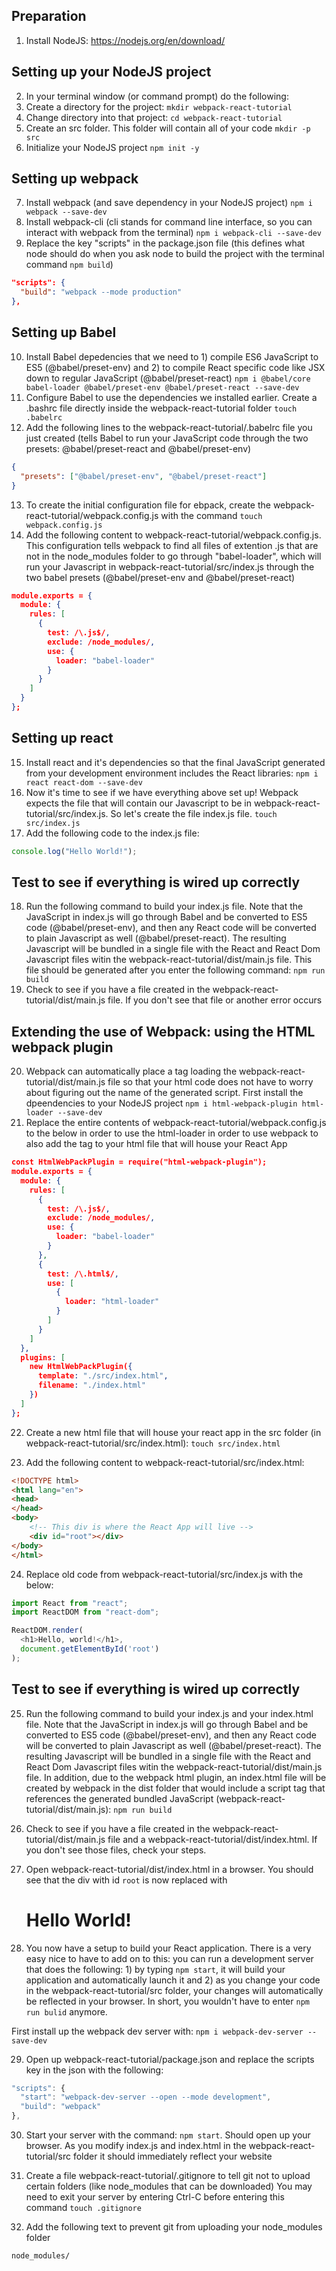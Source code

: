 ## Preparation
1. Install NodeJS: https://nodejs.org/en/download/

## Setting up your NodeJS project
2. In your terminal window (or command prompt) do the following:
3. Create a directory for the project:
   `mkdir webpack-react-tutorial`
4. Change directory into that project:
   `cd webpack-react-tutorial`
5. Create an src folder. This folder will contain all of your code
   `mkdir -p src`
6. Initialize your NodeJS project
   `npm init -y`


## Setting up webpack
7. Install webpack (and save dependency in your NodeJS project)
  `npm i webpack --save-dev`
8. Install webpack-cli (cli stands for command line interface, so you can interact with webpack from the terminal)
  `npm i webpack-cli --save-dev`
9. Replace the key "scripts" in the package.json file (this defines what node should do when you ask node to build the project with the terminal command `npm build`)
```json
"scripts": {
  "build": "webpack --mode production"
},
```

## Setting up Babel
10. Install Babel depedencies that we need to 1) compile ES6 JavaScript to ES5 (@babel/preset-env) and 2) to compile React specific code like JSX down to regular JavaScript (@babel/preset-react)
   `npm i @babel/core babel-loader @babel/preset-env @babel/preset-react --save-dev`
11. Configure Babel to use the dependencies we installed earlier. Create a .bashrc file directly inside the webpack-react-tutorial folder
   `touch .babelrc`
12. Add the following lines to the  webpack-react-tutorial/.babelrc file you just created (tells Babel to run your JavaScript code through the two presets: @babel/preset-react and @babel/preset-env)

```json
{
  "presets": ["@babel/preset-env", "@babel/preset-react"]
}
```
13. To create the initial configuration file for ebpack, create the  webpack-react-tutorial/webpack.config.js with the command
   `touch webpack.config.js`
14. Add the following content to webpack-react-tutorial/webpack.config.js. This configuration tells webpack to find all files of extention .js that are not in the node_modules folder to go through "babel-loader", which will run your Javascript in webpack-react-tutorial/src/index.js through the two babel presets (@babel/preset-env and @babel/preset-react)
```json
module.exports = {
  module: {
    rules: [
      {
        test: /\.js$/,
        exclude: /node_modules/,
        use: {
          loader: "babel-loader"
        }
      }
    ]
  }
};
```

## Setting up react
15. Install react and it's dependencies so that the final JavaScript generated from your development environment includes the React libraries:
   `npm i react react-dom --save-dev`
16. Now it's time to see if we have everything above set up! Webpack expects the file that will contain our Javascript to be in webpack-react-tutorial/src/index.js. So let's create the file index.js file.
   `touch src/index.js`
17. Add the following code to the index.js file:
```JavaScript
console.log("Hello World!");
```

## Test to see if everything is wired up correctly
18. Run the following command to build your index.js file. Note that the JavaScript in index.js will go through Babel and be converted to ES5 code (@babel/preset-env), and then any React code will be converted to plain Javascript as well (@babel/preset-react). The resulting Javascript will be bundled in a single file with the React and React Dom Javascript files witin the webpack-react-tutorial/dist/main.js file. This file should be generated after you enter the following command:
   `npm run build`
19. Check to see if you have a file created in the webpack-react-tutorial/dist/main.js file. If you don't see that file or another error occurs


## Extending the use of Webpack: using the HTML webpack plugin
20. Webpack can automatically place a <script></script> tag loading the webpack-react-tutorial/dist/main.js file so that your html code does not have to worry about figuring out the name of the generated script. First install the dpeendencies to your NodeJS project
   `npm i html-webpack-plugin html-loader --save-dev`
21. Replace the entire contents of webpack-react-tutorial/webpack.config.js to the below in order to use the html-loader in order to use webpack to also add the <script></script> tag to your html file that will house your React App

```json
const HtmlWebPackPlugin = require("html-webpack-plugin");
module.exports = {
  module: {
    rules: [
      {
        test: /\.js$/,
        exclude: /node_modules/,
        use: {
          loader: "babel-loader"
        }
      },
      {
        test: /\.html$/,
        use: [
          {
            loader: "html-loader"
          }
        ]
      }
    ]
  },
  plugins: [
    new HtmlWebPackPlugin({
      template: "./src/index.html",
      filename: "./index.html"
    })
  ]
};
```

22. Create a new html file that will house your react app in the src folder (in webpack-react-tutorial/src/index.html):
   `touch src/index.html`

23. Add the following content to webpack-react-tutorial/src/index.html:

```HTML
<!DOCTYPE html>
<html lang="en">
<head>
</head>
<body>
    <!-- This div is where the React App will live -->
    <div id="root"></div>
</body>
</html>
```

24. Replace old code from  webpack-react-tutorial/src/index.js with the below:

```JavaScript
import React from "react";
import ReactDOM from "react-dom";

ReactDOM.render(
  <h1>Hello, world!</h1>,
  document.getElementById('root')
);
```

## Test to see if everything is wired up correctly
25. Run the following command to build your index.js and your index.html file. Note that the JavaScript in index.js will go through Babel and be converted to ES5 code (@babel/preset-env), and then any React code will be converted to plain Javascript as well (@babel/preset-react). The resulting Javascript will be bundled in a single file with the React and React Dom Javascript files witin the webpack-react-tutorial/dist/main.js file. In addition, due to the webpack html plugin, an index.html file will be created by webpack in the dist folder that would include a script tag that references the generated bundled JavaScript (webpack-react-tutorial/dist/main.js):
   `npm run build`

26. Check to see if you have a file created in the webpack-react-tutorial/dist/main.js file and a webpack-react-tutorial/dist/index.html. If you don't see those files, check your steps.

27. Open webpack-react-tutorial/dist/index.html in a browser. You should see that the div with id `root` is now replaced with <h1>Hello World!</h1>

28. You now have a setup to build your React application. There is a very easy nice to have to add on to this: you can run a development server that does the following: 1) by typing `npm start`, it will build your application and automatically launch it and 2) as you change your code in the webpack-react-tutorial/src folder, your changes will automatically be reflected in your browser. In short, you wouldn't have to enter `npm run bulid` anymore.

   First install up the webpack dev server with:
   `npm i webpack-dev-server --save-dev`

29. Open up webpack-react-tutorial/package.json and replace the scripts key in the json with the following:

```JavaScript
"scripts": {
  "start": "webpack-dev-server --open --mode development",
  "build": "webpack"
},
```

30. Start your server with the command:
   `npm start`. Should open up your browser. As you modify index.js and index.html in the webpack-react-tutorial/src folder it should immediately reflect your website

31. Create a file webpack-react-tutorial/.gitignore to tell git not to upload certain folders (like node_modules that can be downloaded) You may need to exit your server by entering Ctrl-C before entering this command
   `touch .gitignore`

32. Add the following text to prevent git from uploading your node_modules folder

```
node_modules/
```
